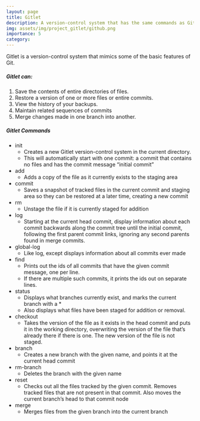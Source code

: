 ```yaml
---
layout: page
title: Gitlet
description: A version-control system that has the same commands as Git, but with an additional command (find)
img: assets/img/project_gitlet/github.png
importance: 5
category:
---
```


Gitlet is a version-control system that mimics some of the basic features of  Git. 

##### Gitlet can:
1. Save the contents of entire directories of files.
2. Restore a version of one or more files or entire commits. 
3. View the history of your backups. 
4. Maintain related sequences of commits
5. Merge changes made in one branch into another.

##### Gitlet Commands
- init
    - Creates a new Gitlet version-control system in the current directory. 
    - This will automatically start with one commit: a commit that contains no files and has the commit message “initial commit”
- add
    - Adds a copy of the file as it currently exists to the staging area
- commit
    - Saves a snapshot of tracked files in the current commit and staging area so they can be restored at a later time, creating a new commit
- rm
    - Unstage the file if it is currently staged for addition
- log
    - Starting at the current head commit, display information about each commit backwards along the commit tree until the initial commit, following the first parent commit links, ignoring any second parents found in merge commits. 
- global-log
    - Like log, except displays information about all commits ever made  
- find
    - Prints out the ids of all commits that have the given commit message, one per line. 
    - If there are multiple such commits, it prints the ids out on separate lines. 
- status
    - Displays what branches currently exist, and marks the current branch with a *
    - Also displays what files have been staged for addition or removal.
- checkout
    - Takes the version of the file as it exists in the head commit and puts it in the working directory, overwriting the version of the file that’s already there if there is one. The new version of the file is not staged.
- branch
    - Creates a new branch with the given name, and points it at the current head commit
- rm-branch
    - Deletes the branch with the given name
- reset
    - Checks out all the files tracked by the given commit. Removes tracked files that are not present in that commit. Also moves the current branch’s head to that commit node
- merge
    - Merges files from the given branch into the current branch
